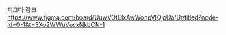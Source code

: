 피그마 링크 https://www.figma.com/board/UuwVOtEIxAwWonpVIQjpUa/Untitled?node-id=0-1&t=3Xo2WWuVocxNkbCN-1
